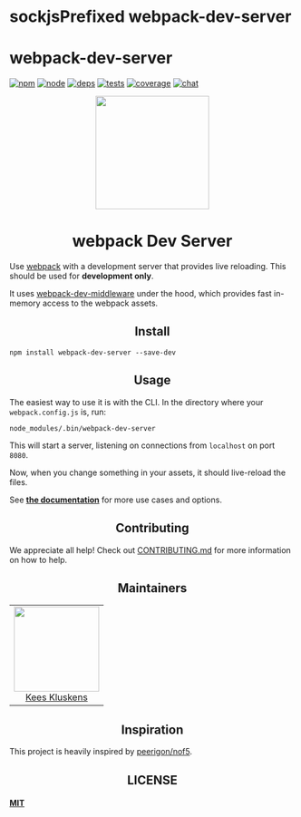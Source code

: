 # sockjsPrefixed webpack-dev-server

# webpack-dev-server

[![npm][npm]][npm-url]
[![node][node]][node-url]
[![deps][deps]][deps-url]
[![tests][tests]][tests-url]
[![coverage][cover]][cover-url]
[![chat][chat]][chat-url]

<div align="center">
  <a href="https://github.com/webpack/webpack">
    <img width="200" height="200"
      src="https://webpack.js.org/assets/icon-square-big.svg">
  </a>
  <h1>webpack Dev Server</h1>
</div>

Use [webpack](https://webpack.js.org) with a development server that provides live reloading. This should be used for **development only**.

It uses [webpack-dev-middleware](https://github.com/webpack/webpack-dev-middleware) under the hood, which provides fast in-memory access to the webpack assets.

<h2 align="center">Install</h2>

```
npm install webpack-dev-server --save-dev
```

<h2 align="center">Usage</h2>

The easiest way to use it is with the CLI. In the directory where your `webpack.config.js` is, run:

```
node_modules/.bin/webpack-dev-server
```

This will start a server, listening on connections from `localhost` on port `8080`.

Now, when you change something in your assets, it should live-reload the files.

See [**the documentation**](https://webpack.js.org/configuration/dev-server/#devserver) for more use cases and options.

<h2 align="center">Contributing</h2>

We appreciate all help! Check out [CONTRIBUTING.md](CONTRIBUTING.md) for more information on how to help.

<h2 align="center">Maintainers</h2>

<table>
  <tbody>
    <tr>
      <td align="center">
        <img width="150" height="150"
        src="https://avatars.githubusercontent.com/SpaceK33z?v=3">
        <br />
        <a href="https://github.com/SpaceK33z">Kees Kluskens</a>
      </td>
    </tr>
  </tbody>
</table>

<h2 align="center">Inspiration</h2>

This project is heavily inspired by [peerigon/nof5](https://github.com/peerigon/nof5).

<h2 align="center">LICENSE</h2>

#### [MIT](./LICENSE)


[npm]: https://img.shields.io/npm/v/webpack-dev-server.svg
[npm-url]: https://npmjs.com/package/webpack-dev-server

[node]: https://img.shields.io/node/v/webpack-dev-server.svg
[node-url]: https://nodejs.org

[deps]: https://david-dm.org/webpack/webpack-dev-server.svg
[deps-url]: https://david-dm.org/webpack/webpack-dev-server

[tests]: http://img.shields.io/travis/webpack/webpack-dev-server.svg
[tests-url]: https://travis-ci.org/webpack/webpack-dev-server

[cover]: https://codecov.io/gh/webpack/webpack-dev-server/branch/master/graph/badge.svg
[cover-url]: https://codecov.io/gh/webpack/webpack-dev-server

[chat]: https://badges.gitter.im/webpack/webpack.svg
[chat-url]: https://gitter.im/webpack/webpack
